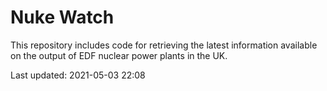 # Nuke Watch

This repository includes code for retrieving the latest information available on the output of EDF nuclear power plants in the UK.

Last updated: 2021-05-03 22:08